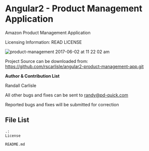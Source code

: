 # Angular2 - Product Management Application
Amazon Product Management Application

Licensing Information: READ LICENSE

![product-management 2017-06-02 at 11 22 02 am](https://cloud.githubusercontent.com/assets/6508354/26739298/1f9ec994-4786-11e7-8575-229ae27c9867.png)

Project Source can be downloaded from: https://github.com/rscarlisle/angular2-product-management-app.git

**Author & Contribution List**

Randall Carlisle

All other bugs and fixes can be sent to randy@pd-quick.com

Reported bugs and fixes will be submitted for correction

**File List**
-----------
```
.:
License

README.md
```
